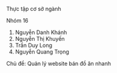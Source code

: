 Thực tập cơ sở ngành

Nhóm 16
1. Nguyễn Danh Khánh
2. Nguyễn Thị Khuyến
3. Trần Duy Long
4. Nguyễn Quang Trọng

Chủ đề: Quản lý website bán đồ ăn nhanh
